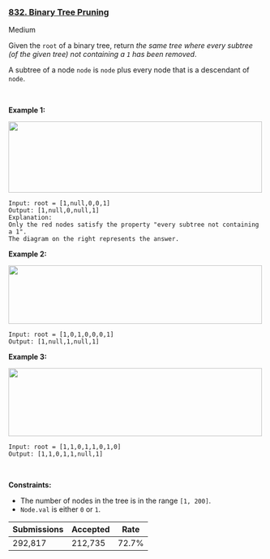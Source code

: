 ### [832. Binary Tree Pruning](https://leetcode.com/problems/binary-tree-pruning/)

Medium

Given the `` root `` of a binary tree, return _the same tree where every subtree (of the given tree) not containing a _`` 1 ``_ has been removed_.

A subtree of a node `` node `` is `` node `` plus every node that is a descendant of `` node ``.

 

__Example 1:__

<img alt="" src="https://s3-lc-upload.s3.amazonaws.com/uploads/2018/04/06/1028_2.png" style="width: 500px; height: 140px;"/>

```
Input: root = [1,null,0,0,1]
Output: [1,null,0,null,1]
Explanation: 
Only the red nodes satisfy the property "every subtree not containing a 1".
The diagram on the right represents the answer.
```

__Example 2:__

<img alt="" src="https://s3-lc-upload.s3.amazonaws.com/uploads/2018/04/06/1028_1.png" style="width: 500px; height: 115px;"/>

```
Input: root = [1,0,1,0,0,0,1]
Output: [1,null,1,null,1]
```

__Example 3:__

<img alt="" src="https://s3-lc-upload.s3.amazonaws.com/uploads/2018/04/05/1028.png" style="width: 500px; height: 134px;"/>

```
Input: root = [1,1,0,1,1,0,1,0]
Output: [1,1,0,1,1,null,1]
```

 

__Constraints:__

*   The number of nodes in the tree is in the range `` [1, 200] ``.
*   `` Node.val `` is either `` 0 `` or `` 1 ``.

| Submissions    | Accepted     | Rate   |
| -------------- | ------------ | ------ |
| 292,817 | 212,735 | 72.7% |